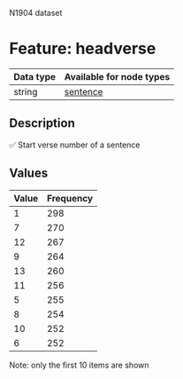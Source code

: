<p>N1904 dataset</p>

<h1>Feature: headverse</h1>

<table>
<thead>
<tr>
  <th>Data type</th>
  <th>Available for node types</th>
</tr>
</thead>
<tbody>
<tr>
  <td>string</td>
  <td><A HREF="featurebynodetype.md#sentence">sentence</A></td>
</tr>
</tbody>
</table>

<h2>Description</h2>

<p>✅ Start verse number of a sentence</p>

<h2>Values</h2>

<table>
<thead>
<tr>
  <th>Value</th>
  <th>Frequency</th>
</tr>
</thead>
<tbody>
<tr>
  <td>1</td>
  <td>298</td>
</tr>
<tr>
  <td>7</td>
  <td>270</td>
</tr>
<tr>
  <td>12</td>
  <td>267</td>
</tr>
<tr>
  <td>9</td>
  <td>264</td>
</tr>
<tr>
  <td>13</td>
  <td>260</td>
</tr>
<tr>
  <td>11</td>
  <td>256</td>
</tr>
<tr>
  <td>5</td>
  <td>255</td>
</tr>
<tr>
  <td>8</td>
  <td>254</td>
</tr>
<tr>
  <td>10</td>
  <td>252</td>
</tr>
<tr>
  <td>6</td>
  <td>252</td>
</tr>
</tbody>
</table>

<p>Note: only the first 10 items are shown</p>
